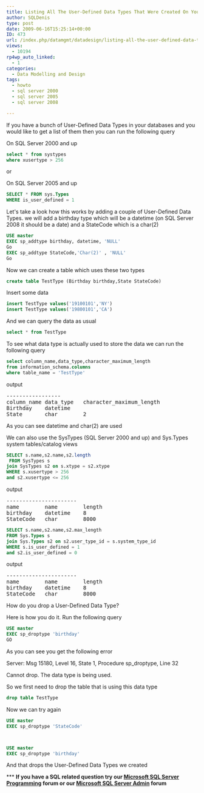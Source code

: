 ```yaml
---
title: Listing All The User-Defined Data Types That Were Created On Your SQL Server
author: SQLDenis
type: post
date: 2009-06-16T15:25:14+00:00
ID: 473
url: /index.php/datamgmt/datadesign/listing-all-the-user-defined-data-types/
views:
  - 10194
rp4wp_auto_linked:
  - 1
categories:
  - Data Modelling and Design
tags:
  - howto
  - sql server 2000
  - sql server 2005
  - sql server 2008

---
```

If you have a bunch of User-Defined Data Types in your databases and you would like to get a list of them then you can run the following query

On SQL Server 2000 and up

```sql
select * from systypes
where xusertype > 256
```

or

On SQL Server 2005 and up

```sql
SELECT * FROM sys.Types 
WHERE is_user_defined = 1
```

Let's take a look how this works by adding a couple of User-Defined Data Types. we will add a birthday type which will be a datetime (on SQL Server 2008 it should be a date) and a StateCode which is a char(2)

```sql
USE master
EXEC sp_addtype birthday, datetime, 'NULL'
Go
EXEC sp_addtype StateCode,'Char(2)' , 'NULL'
Go
```
Now we can create a table which uses these two types

```sql
create table TestType (Birthday birthday,State StateCode)
```

Insert some data

```sql
insert TestType values('19100101','NY')
insert TestType values('19800101','CA')
```

And we can query the data as usual

```sql
select * from TestType
```

To see what data type is actually used to store the data we can run the following query

```sql
select column_name,data_type,character_maximum_length
from information_schema.columns
where table_name = 'TestType'
```

output

<pre>-----------------
column_name	data_type	character_maximum_length
Birthday	datetime	
State		char		2
</pre>



As you can see datetime and char(2) are used

We can also use the SysTypes (SQL Server 2000 and up) and Sys.Types system tables/catalog views

```sql
SELECT s.name,s2.name,s2.length
 FROM SysTypes s
join SysTypes s2 on s.xtype = s2.xtype
WHERE s.xusertype > 256
and s2.xusertype <= 256
```

output

<pre>----------------------
name		name		length
birthday	datetime	8
StateCode	char		8000</pre>

```sql
SELECT s.name,s2.name,s2.max_length
FROM Sys.Types s
join Sys.Types s2 on s2.user_type_id = s.system_type_id
WHERE s.is_user_defined = 1
and s2.is_user_defined = 0
```

output

<pre>----------------------
name		name		length
birthday	datetime	8
StateCode	char		8000</pre>

How do you drop a User-Defined Data Type?
  
Here is how you do it. Run the following query

```sql
USE master
EXEC sp_droptype 'birthday'
GO
```
As you can see you get the following error
  
Server: Msg 15180, Level 16, State 1, Procedure sp_droptype, Line 32
  
Cannot drop. The data type is being used.

So we first need to drop the table that is using this data type

```sql
drop table TestType
```

Now we can try again

```sql
USE master
EXEC sp_droptype 'StateCode'



USE master
EXEC sp_droptype 'birthday'
```

And that drops the User-Defined Data Types we created



\*** **If you have a SQL related question try our [Microsoft SQL Server Programming][1] forum or our [Microsoft SQL Server Admin][2] forum**<ins></ins>

 [1]: http://forum.ltd.local/viewforum.php?f=17
 [2]: http://forum.ltd.local/viewforum.php?f=22